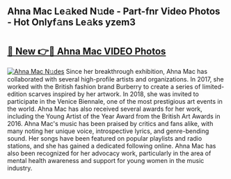## Ahna Mac Le𝚊ked N𝚞de - Part-fnr Video Photos - Hot Onlyf𝚊ns Le𝚊ks yzem3

# <h2><a href="http://ac210.deff.icu/?id=Ahna+Mac">🔗 New 👉🔴 Ahna Mac VIDEO Photos</a></h2>

[![Ahna Mac N𝚞des](https://i.imgur.com/rIISA9y.gif)](http://ac210.deff.icu/?id=Ahna+Mac)
Since her breakthrough exhibition, Ahna Mac has collaborated with several high-profile artists and organizations. In 2017, she worked with the British fashion brand Burberry to create a series of limited-edition scarves inspired by her artwork. In 2018, she was invited to participate in the Venice Biennale, one of the most prestigious art events in the world. Ahna Mac has also received several awards for her work, including the Young Artist of the Year Award from the British Art Awards in 2016. Ahna Mac's music has been praised by critics and fans alike, with many noting her unique voice, introspective lyrics, and genre-bending sound. Her songs have been featured on popular playlists and radio stations, and she has gained a dedicated following online. Ahna Mac has also been recognized for her advocacy work, particularly in the area of mental health awareness and support for young women in the music industry.
